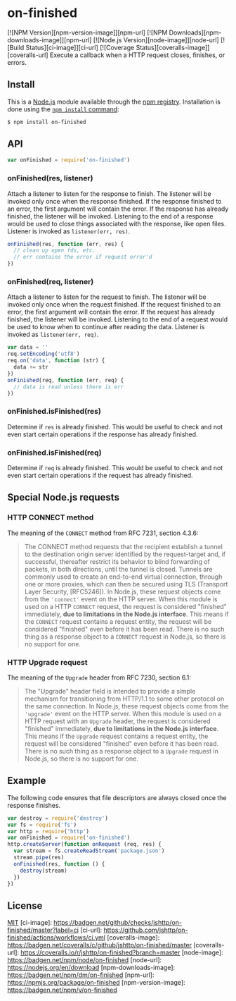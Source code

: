 # on-finished
[![NPM Version][npm-version-image]][npm-url]
[![NPM Downloads][npm-downloads-image]][npm-url]
[![Node.js Version][node-image]][node-url]
[![Build Status][ci-image]][ci-url]
[![Coverage Status][coveralls-image]][coveralls-url]
Execute a callback when a HTTP request closes, finishes, or errors.
## Install
This is a [Node.js](https://nodejs.org/en/) module available through the
[npm registry](https://www.npmjs.com/). Installation is done using the
[`npm install` command](https://docs.npmjs.com/getting-started/installing-npm-packages-locally):
```sh
$ npm install on-finished
```
## API
```js
var onFinished = require('on-finished')
```
### onFinished(res, listener)
Attach a listener to listen for the response to finish. The listener will
be invoked only once when the response finished. If the response finished
to an error, the first argument will contain the error. If the response
has already finished, the listener will be invoked.
Listening to the end of a response would be used to close things associated
with the response, like open files.
Listener is invoked as `listener(err, res)`.
<!-- eslint-disable handle-callback-err -->
```js
onFinished(res, function (err, res) {
  // clean up open fds, etc.
  // err contains the error if request error'd
})
```
### onFinished(req, listener)
Attach a listener to listen for the request to finish. The listener will
be invoked only once when the request finished. If the request finished
to an error, the first argument will contain the error. If the request
has already finished, the listener will be invoked.
Listening to the end of a request would be used to know when to continue
after reading the data.
Listener is invoked as `listener(err, req)`.
<!-- eslint-disable handle-callback-err -->
```js
var data = ''
req.setEncoding('utf8')
req.on('data', function (str) {
  data += str
})
onFinished(req, function (err, req) {
  // data is read unless there is err
})
```
### onFinished.isFinished(res)
Determine if `res` is already finished. This would be useful to check and
not even start certain operations if the response has already finished.
### onFinished.isFinished(req)
Determine if `req` is already finished. This would be useful to check and
not even start certain operations if the request has already finished.
## Special Node.js requests
### HTTP CONNECT method
The meaning of the `CONNECT` method from RFC 7231, section 4.3.6:
> The CONNECT method requests that the recipient establish a tunnel to
> the destination origin server identified by the request-target and,
> if successful, thereafter restrict its behavior to blind forwarding
> of packets, in both directions, until the tunnel is closed.  Tunnels
> are commonly used to create an end-to-end virtual connection, through
> one or more proxies, which can then be secured using TLS (Transport
> Layer Security, [RFC5246]).
In Node.js, these request objects come from the `'connect'` event on
the HTTP server.
When this module is used on a HTTP `CONNECT` request, the request is
considered "finished" immediately, **due to limitations in the Node.js
interface**. This means if the `CONNECT` request contains a request entity,
the request will be considered "finished" even before it has been read.
There is no such thing as a response object to a `CONNECT` request in
Node.js, so there is no support for one.
### HTTP Upgrade request
The meaning of the `Upgrade` header from RFC 7230, section 6.1:
> The "Upgrade" header field is intended to provide a simple mechanism
> for transitioning from HTTP/1.1 to some other protocol on the same
> connection.
In Node.js, these request objects come from the `'upgrade'` event on
the HTTP server.
When this module is used on a HTTP request with an `Upgrade` header, the
request is considered "finished" immediately, **due to limitations in the
Node.js interface**. This means if the `Upgrade` request contains a request
entity, the request will be considered "finished" even before it has been
read.
There is no such thing as a response object to a `Upgrade` request in
Node.js, so there is no support for one.
## Example
The following code ensures that file descriptors are always closed
once the response finishes.
```js
var destroy = require('destroy')
var fs = require('fs')
var http = require('http')
var onFinished = require('on-finished')
http.createServer(function onRequest (req, res) {
  var stream = fs.createReadStream('package.json')
  stream.pipe(res)
  onFinished(res, function () {
    destroy(stream)
  })
})
```
## License
[MIT](LICENSE)
[ci-image]: https://badgen.net/github/checks/jshttp/on-finished/master?label=ci
[ci-url]: https://github.com/jshttp/on-finished/actions/workflows/ci.yml
[coveralls-image]: https://badgen.net/coveralls/c/github/jshttp/on-finished/master
[coveralls-url]: https://coveralls.io/r/jshttp/on-finished?branch=master
[node-image]: https://badgen.net/npm/node/on-finished
[node-url]: https://nodejs.org/en/download
[npm-downloads-image]: https://badgen.net/npm/dm/on-finished
[npm-url]: https://npmjs.org/package/on-finished
[npm-version-image]: https://badgen.net/npm/v/on-finished
